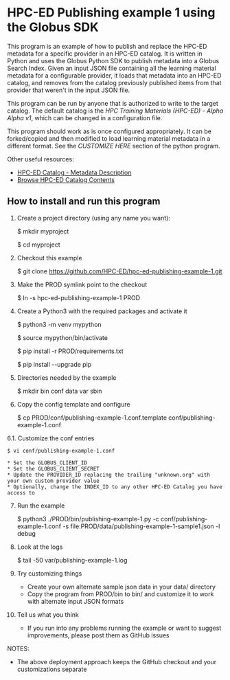 # HPC-ED Publishing example 1 using the Globus SDK

This program is an example of how to publish and replace the HPC-ED metadata for a specific provider in an HPC-ED catalog. It is written in Python and uses the Globus Python SDK to publish metadata into a Globus Search Index. Given an input JSON file containing all the learning material metadata for a configurable provider, it loads that metadata into an HPC-ED catalog, and removes from the catalog previously published items from that provider that weren't in the input JSON file.

This program can be run by anyone that is authorized to write to the target catalog. The default catalog is the *HPC Training Materials (HPC-ED) - Alpha Alpha v1*, which can be changed in a configuration file.

This program should work as is once configured appropriately. It can be forked/copied and then modified to load learning material metadata in a different format. See the *CUSTOMIZE HERE* section of the python program.

Other useful resources:
* [HPC-ED Catalog - Metadata Description](https://docs.google.com/document/d/13UIGaOyqoHw8KlyF5RwnxQ5Gei18Bx99s_NnO9Ry1Ok/edit#heading=h.evhvfeffuwax)
* [Browse HPC-ED Catalog Contents](https://search-pilot.operations.access-ci.org)

## How to install and run this program

1. Create a project directory (using any name you want):

    $ mkdir myproject

    $ cd myproject

2. Checkout this example

    $ git clone https://github.com/HPC-ED/hpc-ed-publishing-example-1.git

3. Make the PROD symlink point to the checkout

    $ ln -s hpc-ed-publishing-example-1 PROD

4. Create a Python3 with the required packages and activate it

    $ python3 -m venv mypython

    $ source mypython/bin/activate

    $ pip install -r PROD/requirements.txt

    $ pip install --upgrade pip

5. Directories needed by the example

    $ mkdir bin conf data var sbin

6. Copy the config template and configure

    $ cp PROD/conf/publishing-example-1.conf.template conf/publishing-example-1.conf

6.1. Customize the conf entries

    $ vi conf/publishing-example-1.conf

	* Set the GLOBUS_CLIENT_ID
	* Set the GLOBUS_CLIENT_SECRET
	* Update the PROVIDER_ID replacing the trailing "unknown.org" with your own custom provider value
	* Optionally, change the INDEX_ID to any other HPC-ED Catalog you have access to
    
7. Run the example

    $ python3 ./PROD/bin/publishing-example-1.py -c conf/publishing-example-1.conf -s file:PROD/data/publishing-example-1-sample1.json -l debug


8. Look at the logs

    $ tail -50 var/publishing-example-1.log

9. Try customizing things

	* Create your own alternate sample json data in your data/ directory
	* Copy the program from PROD/bin to bin/ and customize it to work with alternate input JSON formats
    
10. Tell us what you think

	* If you run into any problems running the example or want to suggest improvements, please post them as GitHub issues

NOTES:

* The above deployment approach keeps the GitHub checkout and your customizations separate
